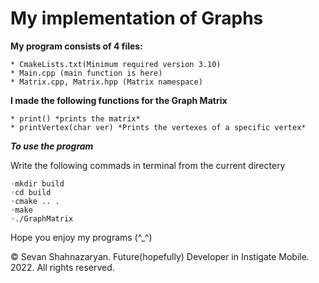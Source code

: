 # My implementation of Graphs

**My program consists of 4 files:**

	* CmakeLists.txt(Minimum required version 3.10)
	* Main.cpp (main function is here)
	* Matrix.cpp, Matrix.hpp (Matrix namespace)

**I made the following functions for the Graph Matrix**

	* print() *prints the matrix*
	* printVertex(char ver) *Prints the vertexes of a specific vertex*

***To use the program***

Write the following commads in terminal from the current directery

	◦mkdir build
	◦cd build
	◦cmake .. .
	◦make
	◦./GraphMatrix

Hope you enjoy my programs (^_^)

© Sevan Shahnazaryan. Future(hopefully) Developer in Instigate Mobile.
2022. All rights reserved.

